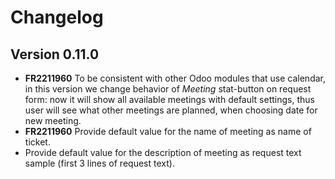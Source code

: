 # Changelog

## Version 0.11.0

- **FR2211960** To be consistent with other Odoo modules that use calendar,
  in this version we change behavior of *Meeting* stat-button on request form:
  now it will show all available meetings with default settings, thus user
  will see what other meetings are planned, when choosing date for new meeting.
- **FR2211960** Provide default value for the name of meeting as name of ticket.
- Provide default value for the description of meeting as request text sample (first 3 lines of request text).


